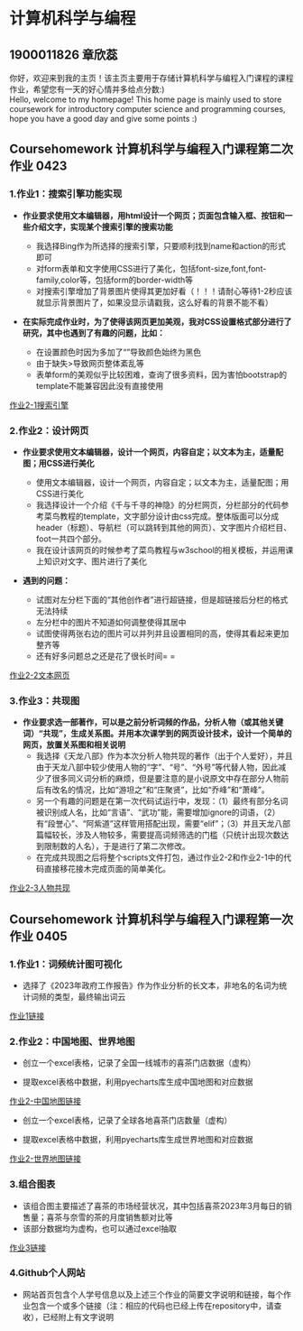 # 计算机科学与编程  
## 1900011826 章欣蕊
你好，欢迎来到我的主页！该主页主要用于存储计算机科学与编程入门课程的课程作业，希望您有一天的好心情并多给点分数:)  
Hello, welcome to my homepage! This home page is mainly used to store coursework for introductory computer science and programming courses, hope you have a good day and give some points :)

## Coursehomework 计算机科学与编程入门课程第二次作业 0423
### 1.作业1：搜索引擎功能实现  
- **作业要求使用文本编辑器，用html设计一个网页；页面包含输入框、按钮和一些介绍文字，实现某个搜索引擎的搜索功能**  
  - 我选择Bing作为所选择的搜索引擎，只要顺利找到name和action的形式即可    
  - 对form表单和文字使用CSS进行了美化，包括font-size,font,font-family,color等，包括form的border-width等
  - 对搜索引擎增加了背景图片使得其更加好看（！！！请耐心等待1-2秒应该就显示背景图片了，如果没显示请戳我，这么好看的背景不能不看）
  
- **在实际完成作业时，为了使得该网页更加美观，我对CSS设置格式部分进行了研究，其中也遇到了有趣的问题，比如：**
  - 在设置颜色时因为多加了“”导致颜色始终为黑色
  - 由于缺失>导致网页整体紊乱等
  - 表单form的美观似乎比较困难，查询了很多资料，因为害怕bootstrap的template不能兼容因此没有直接使用
  
[作业2-1搜索引擎](https://sherry-127.github.io/homework2-1_my_bing.html)

### 2.作业2：设计网页 
- **作业要求使用文本编辑器，设计一个网页，内容自定；以文本为主，适量配图；用CSS进行美化**  
  
  - 使用文本编辑器，设计一个网页，内容自定；以文本为主，适量配图；用CSS进行美化
  - 我选择设计一个介绍《千与千寻的神隐》的分栏网页，分栏部分的代码参考菜鸟教程的template，文字部分设计由css完成。整体版面可以分成header（标题）、导航栏（可以跳转到其他的网页）、文字图片介绍栏目、foot一共四个部分。
  - 我在设计该网页的时候参考了菜鸟教程与w3school的相关模板，并运用课上知识对文字、图片进行了美化
   
- **遇到的问题：**
  - 试图对左分栏下面的“其他创作者”进行超链接，但是超链接后分栏的格式无法持续
  - 左分栏中的图片不知道如何调整使得其居中
  - 试图使得两张右边的图片可以并列并且设置相同的高，使得其看起来更加整齐等
  - 还有好多问题总之还是花了很长时间= =
  
[作业2-2文本网页](https://sherry-127.github.io/homework2-2_text.html)

### 3.作业3：共现图  
- **作业要求选一部著作，可以是之前分析词频的作品，分析人物（或其他关键词）“共现”，生成关系图。并用本次课学到的网页设计技术，设计一个简单的网页，放置关系图和相关说明**  
  - 我选择《天龙八部》作为本次分析人物共现的著作（出于个人爱好），并且由于天龙八部中较少使用人物的“字”、“号”、“外号”等代替人物，因此减少了很多同义词分析的麻烦，但是要注意的是小说原文中存在部分人物前后有改名的情况，比如“游坦之”和“庄聚贤”，比如“乔峰”和“萧峰”。
  - 另一个有趣的问题是在第一次代码试运行中，发现：（1）最终有部分名词被识别成人名，比如“言语”、“武功”能，需要增加ignore的词语，（2）有“段誉心”、“阿紫道”这样管用搭配出现，需要“elif”；（3）并且天龙八部篇幅较长，涉及人物较多，需要提高词频筛选的门槛（只统计出现次数达到限制数的人名），于是进行了第二次修改。
  - 在完成共现图之后将整个scripts文件打包，通过作业2-2和作业2-1中的代码直接移花接木完成页面的简单美化。
    
[作业2-3人物共现](https://sherry-127.github.io/homework2-3_tlbb共现图.html)



## Coursehomework 计算机科学与编程入门课程第一次作业 0405
### 1.作业1：词频统计图可视化
- 选择了《2023年政府工作报告》作为作业分析的长文本，非地名的名词为统计词频的类型，最终输出词云

[作业1链接](https://sherry-127.github.io/词云.html)

### 2.作业2：中国地图、世界地图

- 创立一个excel表格，记录了全国一线城市的喜茶门店数据（虚构）  

- 提取excel表格中数据，利用pyecharts库生成中国地图和对应数据  

[作业2-中国地图链接](https://sherry-127.github.io/%E4%B8%AD%E5%9B%BD%E5%9C%B0%E5%9B%BE.html)  

- 创立一个excel表格，记录了全球各地喜茶门店数量（虚构）  

- 提取excel表格中数据，利用pyecharts库生成世界地图和对应数据  

[作业2-世界地图链接](https://sherry-127.github.io/%E4%B8%96%E7%95%8C%E5%9C%B0%E5%9B%BE.html)

### 3.组合图表

- 该组合图主要描述了喜茶的市场经营状况，其中包括喜茶2023年3月每日的销售量；喜茶与奈雪的茶的月度销售额对比等
- 该部分数据均为虚构，也可以通过excel抽取 

[作业3链接](https://sherry-127.github.io/%E7%BB%84%E5%90%88%E5%9B%BE.html)

### 4.Github个人网站
- 网站首页包含个人学号信息以及上述三个作业的简要文字说明和链接，每个作业包含一个或多个链接（注：相应的代码也已经上传在repository中，请查收），已经附上有文字说明
